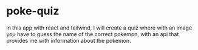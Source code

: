 # poke-quiz
in this app with react and tailwind, I will create a quiz where with an image you have to guess the name of the correct pokemon, with an api that provides me with information about the pokemon.
